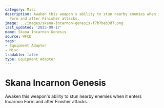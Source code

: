 ```yaml
---
category: Misc
description: Awaken this weapon's ability to stun nearby enemies when it enters Incarnon
  Form and after Finisher attacks.
image: ../images/skana-incarnon-genesis-f7b7beb3d7.png
last_updated: '2025-09-17'
name: Skana Incarnon Genesis
source: WFCD
tags:
- Equipment Adapter
- Misc
tradable: false
type: Equipment Adapter
---
```


# Skana Incarnon Genesis

Awaken this weapon's ability to stun nearby enemies when it enters Incarnon Form and after Finisher attacks.

